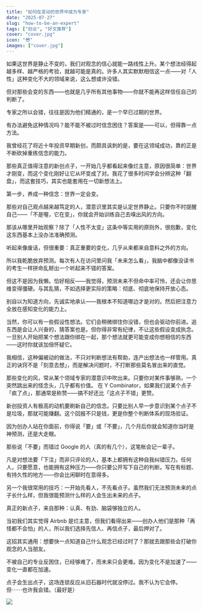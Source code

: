 ```yaml
---
title: "如何在变动的世界中成为专家"
date: "2025-07-27"
slug: "how-to-be-an-expert"
tags: ["创业", "好文推荐"]
cover: "cover.jpg"
icon: "😎"
images: ["cover.jpg"]
---
```

如果这世界是静止不变的，我们对观念的信心就能一路线性上升。某个想法经得起越多样、越严格的考验，就越可能是真的。许多人其实默默相信这一点——对「人性」这种变化不大的领域来说，这么想或许没错。



但对那些会变的东西——也就是几乎所有其他事物——你就不能再这样信任自己的判断了。



专家之所以会错，往往是因为他们精通的，是一个早已过期的世界。



有办法避免这种情况吗？能不能不被过时信念困住？答案是——可以，但得靠一点方法。



我曾经花了将近十年投资早期新创，而颇具讽刺的是，要在这领域成功，靠的正是不断砍掉重练信念的能力。



那些真正值得注意的新创点子，一开始几乎都看起来像烂主意，原因很简单：世界才刚变，而这个变化刚好让它从坏变成了对。我花了很多时间学会分辨这种「翻盘」，而这套技巧，其实也能套用在一切新想法上。



第一步，养成一种信念：世界一定会变。



那些对自己观点越来越笃定的人，潜意识里其实是认定世界静止。只要你不时提醒自己——「不是喔，它在变」，你就会开始训练自己去嗅出风的方向。



那该从哪里开始观察？除了「人性不太变」这条中等实用的原则外，很抱歉，变化这东西基本上没办法准确预测。



听起来像废话，但很重要：真正重要的变化，几乎从来都来自意料之外的方向。



所以我乾脆放弃预测。每次有人在访问里问我「未来怎么看」，我脑中都像没读书的考生一样拼命乱掰出一个听起来不错的答案。



但这不是因为我懒。恰好相反——我觉得，预测未来不但命中率可怜，还会让你思维变得僵硬。与其乱猜，不如选择更实际的策略：彻底、彻底地保持开放心态。



别自以为知道方向，先诚实地承认——我根本不知道哪边才是对的。然后把注意力全放在感知变化的能力上。



当然，你可以有一些假设性想法。它们会稍微绑住你没错，但也会驱动你前进。追东西是会让人兴奋的，猜答案也是。但你得非常有纪律，不让这些假设变成执念。
一旦别人开始把某个想法跟你绑在一起，那个想法就更可能变成你想相信的东西——这时你就该加倍怀疑它。



我相信，这种偏被动的做法，不只对判断想法有帮助，连产出想法也一样管用。真正的诀窍不是「刻意去想」，而是解决问题时，不打断那些莫名冒出来的直觉。



那些变化的风，常从某个领域专家的潜意识中吹出来。只要你对某件事够熟，一个突然跳出来的怪念头，几乎都有价值。
在 Y Combinator，如果我们说某个点子「疯了点」，那通常是称赞——搞不好还比「这点子不错」更赞。



新创投资人有极高的动机要刷新自己的信念。只要比别人早一步意识到某个点子不是垃圾，那就可能赚翻。这个回报不只是钱，更是你整个判断体系的现场验证。



因为创办人站在你面前，你得说「要」或「不要」，几个月后你就会知道你当时是神预测，还是大走眼。



那些说「不要」而错过 Google 的人（真的有几个），这笔帐会记一辈子。



凡是对想法要「下注」而非只评论的人，基本上都拥有这种自我纠错压力。任何人，只要愿意，也能拥有这种压力——你只要公开写下自己的判断。写在有标题、有持久性的地方——你会比闲聊时在意得多。



另一个我很常用的技巧：一开始先看人，不先看点子。虽然我们无法预测未来的点子长什么样，但我很能预测什么样的人会生出未来的点子。



真正的新点子，来自那种：认真、有劲、脑袋够独立的人。



当初我们其实觉得 Airbnb 是烂主意，但我们看得出来——创办人他们是那种「再怪都不会怕」的人，所以我们选择先信人、再信点子，最后押对了。



这招其实通用：想要快一点知道自己什么观念已经过时了？那就去跟那些会打破你观念的人当朋友。



不被自己的专业反困住，已经够难了，而未来只会更难。因为变化不是加速了——变化一直都在加速。



点子会生出点子，这场连锁反应从旧石器时代就没停过。我不认为它会停。
但⋯⋯也许我会错。（最好是）




![](https://prod-files-secure.s3.us-west-2.amazonaws.com/112d0858-5090-4d34-a606-b75eb8d65fd2/46476355-9cf3-4e99-9b7a-3531bc426380/1000202064.png?X-Amz-Algorithm=AWS4-HMAC-SHA256&X-Amz-Content-Sha256=UNSIGNED-PAYLOAD&X-Amz-Credential=ASIAZI2LB4664SGXQXCB%2F20250820%2Fus-west-2%2Fs3%2Faws4_request&X-Amz-Date=20250820T093402Z&X-Amz-Expires=3600&X-Amz-Security-Token=IQoJb3JpZ2luX2VjEIn%2F%2F%2F%2F%2F%2F%2F%2F%2F%2FwEaCXVzLXdlc3QtMiJIMEYCIQC2u36YFIW%2FE%2FhUZN9XJLzj3RyPmHsELHwSBHJbQERdqwIhAKKraOkYCd%2FNvNzuJTUouB%2F3BP4GO2uITbIZGDOxEvL9KogECNH%2F%2F%2F%2F%2F%2F%2F%2F%2F%2FwEQABoMNjM3NDIzMTgzODA1IgxfJiEysFOukjx5fE8q3AOY3tr9n9AwGDV0e9VWVKXyV1ot6PCJXDPf3gcpWk5oEo8y5zzb586txAQ047AlrNxT2Cgzm6pnQyQbe%2BQmBUc2HCMY10PRMOjwetbhMhnONS8Mie6J0R35W6HHA7nREMPVX%2BazRn9TvctKvpK2PuOrZ%2F3xGWWbPSPqeOAvxphS1wZMg6gUd8Ak960FyD7iQ3VNN5vBcOLKVzzuGg5oWACjMaVyyVa%2B0FdmsiEGN%2Fy7V0G7UyrkrjhCR6ZnkayaocmSUOCj%2Bkg8IQ886V7DtX7sY0glRn9AGVULdUHV9TpQbV4IuY2Dqrds0scB9IccfE3ZH10c0wXgWe83x7h7SU5OjzHDTInx%2Fjgm4T%2BPmcWYSJ0jYWBx5DS04IyNGrSUpGZLFcYsVuDUVrtf6UulB9Ne%2F9lxf%2BPPKSucHVBOJu1PbrNCABiBaElTe%2FO0LQDIfvgSPBCUUbrK1XpfZZrRcSg5zbNQmDMXAfg4pD%2BGGAUuzY5sALtmKyfGMev1cpLssDrBk%2BYGV7Xch95YWRJuic5DZRFRZYjwCUjslBALsbmU7KpaAdrNTsEqJ45jb7dRzVtghjq6CQ1cPJ8xUW1ZWPipUxARi3VTjJ7H64FCwTWF%2BXXyurNzXid2hNL0GjCci5bFBjqkAbL0dj7n%2F4uZhZvR3OQR9PBWg3%2Fb%2FyS6tiWuHoL%2Fw7bGNmQOWTMv7oO89KaVq9FKjVSVpV1AX328KgJ1Yq%2F5hRlREYLCqTBMTwohaBnTbXswDPHAiPoKjjrmX6oSP%2BlEM0BhvzZpkZE7kYfdzlP7rwfM7ZDgMeLDvGxg3QOtGplk7HhAb93PVoGMP7%2FjWLMQQvQLQlZYskZCPKDgwLZ3aDnbEQL9&X-Amz-Signature=f938c4c665a05b902559236991bf06489fae74594fba17ef78c4406cdd54500f&X-Amz-SignedHeaders=host&x-amz-checksum-mode=ENABLED&x-id=GetObject)

